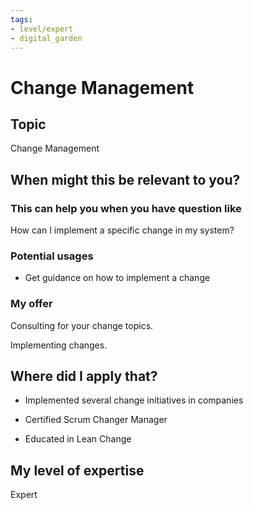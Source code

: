 ```yaml
---
tags: 
- level/expert
- digital_garden
---
```

# Change Management
## Topic

Change Management

## When might this be relevant to you?

### This can help you when you have question like

How can I implement a specific change in my system?

### Potential usages

-   Get guidance on how to implement a change
    

### My offer

Consulting for your change topics.

Implementing changes.

## Where did I apply that?

-   Implemented several change initiatives in companies
    
-   Certified Scrum Changer Manager
    
-   Educated in Lean Change
    

## My level of expertise

Expert